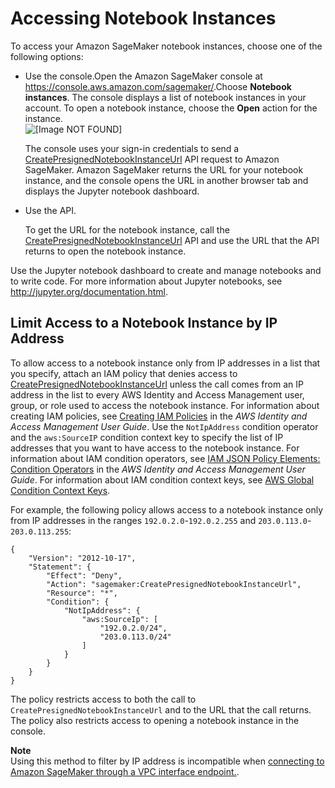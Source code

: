 # Accessing Notebook Instances<a name="howitworks-access-ws"></a>

To access your Amazon SageMaker notebook instances, choose one of the following options: 
+ Use the console\.Open the Amazon SageMaker console at [https://console\.aws\.amazon\.com/sagemaker/](https://console.aws.amazon.com/sagemaker/)\.Choose **Notebook instances**\. The console displays a list of notebook instances in your account\. To open a notebook instance, choose the **Open** action for the instance\.   
![\[Image NOT FOUND\]](http://docs.aws.amazon.com/sagemaker/latest/dg/images/ws-notebook-10.png)

  The console uses your sign\-in credentials to send a [CreatePresignedNotebookInstanceUrl](API_CreatePresignedNotebookInstanceUrl.md) API request to Amazon SageMaker\. Amazon SageMaker returns the URL for your notebook instance, and the console opens the URL in another browser tab and displays the Jupyter notebook dashboard\. 
+ Use the API\.

  To get the URL for the notebook instance, call the [CreatePresignedNotebookInstanceUrl](API_CreatePresignedNotebookInstanceUrl.md) API and use the URL that the API returns to open the notebook instance\.

Use the Jupyter notebook dashboard to create and manage notebooks and to write code\. For more information about Jupyter notebooks, see [http://jupyter\.org/documentation\.html](http://jupyter.org/documentation.html)\.

## Limit Access to a Notebook Instance by IP Address<a name="nbi-ip-filter"></a>

To allow access to a notebook instance only from IP addresses in a list that you specify, attach an IAM policy that denies access to [CreatePresignedNotebookInstanceUrl](API_CreatePresignedNotebookInstanceUrl.md) unless the call comes from an IP address in the list to every AWS Identity and Access Management user, group, or role used to access the notebook instance\. For information about creating IAM policies, see [Creating IAM Policies](http://docs.aws.amazon.com/IAM/latest/UserGuide/access_policies_create.html) in the *AWS Identity and Access Management User Guide*\. Use the `NotIpAddress` condition operator and the `aws:SourceIP` condition context key to specify the list of IP addresses that you want to have access to the notebook instance\. For information about IAM condition operators, see [IAM JSON Policy Elements: Condition Operators](http://docs.aws.amazon.com/IAM/latest/UserGuide/reference_policies_elements_condition_operators.html) in the *AWS Identity and Access Management User Guide*\. For information about IAM condition context keys, see [AWS Global Condition Context Keys](http://docs.aws.amazon.com/IAM/latest/UserGuide/reference_policies_condition-keys.html)\.

For example, the following policy allows access to a notebook instance only from IP addresses in the ranges `192.0.2.0`\-`192.0.2.255` and `203.0.113.0`\-`203.0.113.255`:

```
{
    "Version": "2012-10-17",
    "Statement": {
        "Effect": "Deny",
        "Action": "sagemaker:CreatePresignedNotebookInstanceUrl",
        "Resource": "*",
        "Condition": {
            "NotIpAddress": {
                "aws:SourceIp": [
                    "192.0.2.0/24",
                    "203.0.113.0/24"
                ]
            }
        }
    }
}
```

The policy restricts access to both the call to `CreatePresignedNotebookInstanceUrl` and to the URL that the call returns\. The policy also restricts access to opening a notebook instance in the console\.

**Note**  
Using this method to filter by IP address is incompatible when [connecting to Amazon SageMaker through a VPC interface endpoint\.](http://docs.aws.amazon.com/sagemaker/latest/dg/interface-vpc-endpoint.html)\.